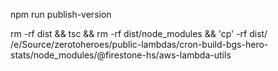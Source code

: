 npm run publish-version

rm -rf dist && tsc && rm -rf dist/node_modules && 'cp' -rf dist/ /e/Source/zerotoheroes/public-lambdas/cron-build-bgs-hero-stats/node_modules/@firestone-hs/aws-lambda-utils
